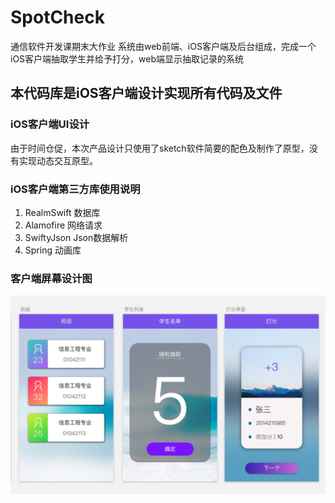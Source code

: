 # SpotCheck
通信软件开发课期末大作业
系统由web前端、iOS客户端及后台组成，完成一个iOS客户端抽取学生并给予打分，web端显示抽取记录的系统

## 本代码库是iOS客户端设计实现所有代码及文件
### iOS客户端UI设计
由于时间仓促，本次产品设计只使用了sketch软件简要的配色及制作了原型，没有实现动态交互原型。

### iOS客户端第三方库使用说明
1. RealmSwift 数据库
2. Alamofire 网络请求
3. SwiftyJson Json数据解析
4. Spring 动画库

### 客户端屏幕设计图
![客户端屏幕设计图](https://github.com/Mclarenyang/spotCheck/raw/master/Resources/WXpicture@2x.png)

